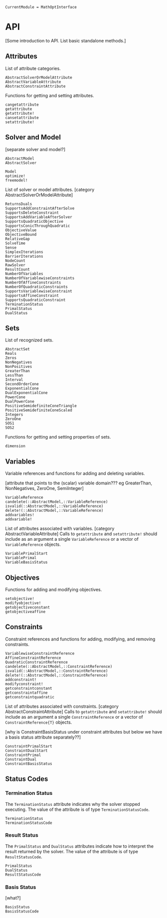 ```@meta
CurrentModule = MathOptInterface
```

# API

[Some introduction to API. List basic standalone methods.]

## Attributes

List of attribute categories.

```@docs
AbstractSolverOrModelAttribute
AbstractVariableAttribute
AbstractConstraintAttribute
```

Functions for getting and setting attributes.

```@docs
cangetattribute
getattribute
getattribute!
cansetattribute
setattribute!
```

## Solver and Model

[separate solver and model?]

```@docs
AbstractModel
AbstractSolver
```

```@docs
Model
optimize!
freemodel!
```

List of solver or model attributes. [category AbstractSolverOrModelAttribute]

```@docs
ReturnsDuals
SupportsAddConstraintAfterSolve
SupportsDeleteConstraint
SupportsAddVariableAfterSolver
SupportsQuadraticObjective
SupportsConicThroughQuadratic
ObjectiveValue
ObjectiveBound
RelativeGap
SolveTime
Sense
SimplexIterations
BarrierIterations
NodeCount
RawSolver
ResultCount
NumberOfVariables
NumberOfVariablewiseConstraints
NumberOfAffineConstraints
NumberOfQuadraticConstraints
SupportsVariablewiseConstraint
SupportsAffineConstraint
SupportsQuadraticConstraint
TerminationStatus
PrimalStatus
DualStatus
```

## Sets

List of recognized sets.

```@docs
AbstractSet
Reals
Zeros
NonNegatives
NonPositives
GreaterThan
LessThan
Interval
SecondOrderCone
ExponentialCone
DualExponentialCone
PowerCone
DualPowerCone
PositiveSemidefiniteConeTriangle
PositiveSemidefiniteConeScaled
Integers
ZeroOne
SOS1
SOS2
```

Functions for getting and setting properties of sets.

```@docs
dimension
```

## Variables

Variable references and functions for adding and deleting variables.

[attribute that points to the (scalar) variable domain??? eg GreaterThan, NonNegatives, ZeroOne, SemiInteger]
```@docs
VariableReference
candelete(::AbstractModel,::VariableReference)
isvalid(::AbstractModel,::VariableReference)
delete!(::AbstractModel,::VariableReference)
addvariables!
addvariable!
```

List of attributes associated with variables. [category AbstractVariableAttribute] Calls to `getattribute` and `setattribute!` should include as an argument a single `VariableReference` or a vector of `VariableReference` objects.

```@docs
VariablePrimalStart
VariablePrimal
VariableBasisStatus
```

## Objectives

Functions for adding and modifying objectives.

```@docs
setobjective!
modifyobjective!
getobjectiveconstant
getobjectiveaffine
```

## Constraints

Constraint references and functions for adding, modifying, and removing constraints.

```@docs
VariablewiseConstraintReference
AffineConstraintReference
QuadraticConstraintReference
candelete(::AbstractModel,::ConstraintReference)
isvalid(::AbstractModel,::ConstraintReference)
delete!(::AbstractModel,::ConstraintReference)
addconstraint!
modifyconstraint!
getconstraintconstant
getconstraintaffine
getconstraintquadratic
```

List of attributes associated with constraints. [category AbstractConstraintAttribute] Calls to `getattribute` and `setattribute!` should include as an argument a single `ConstraintReference` or a vector of `ConstraintReference{T}` objects.

[why is ConstraintBasisStatus under constraint attributes but below we have a basis status attribute separately??]
```@docs
ConstraintPrimalStart
ConstraintDualStart
ConstraintPrimal
ConstraintDual
ConstraintBasisStatus
```

## Status Codes

### Termination Status

The `TerminationStatus` attribute indicates why the solver stopped executing. The value of the attribute is of type `TerminationStatusCode`.

```@docs
TerminationStatus
TerminationStatusCode
```

### Result Status

The `PrimalStatus` and `DualStatus` attributes indicate how to interpret the result returned by the solver. The value of the attribute is of type `ResultStatusCode`.

```@docs
PrimalStatus
DualStatus
ResultStatusCode
```

### Basis Status

[what?]

```@docs
BasisStatus
BasisStatusCode
```
